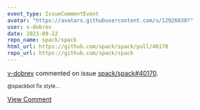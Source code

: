 ```yaml
---
event_type: IssueCommentEvent
avatar: "https://avatars.githubusercontent.com/u/12926030?"
user: v-dobrev
date: 2023-09-22
repo_name: spack/spack
html_url: https://github.com/spack/spack/pull/40170
repo_url: https://github.com/spack/spack
---
```


<a href='https://github.com/v-dobrev' target='_blank'>v-dobrev</a> commented on issue <a href='https://github.com/spack/spack/pull/40170' target='_blank'>spack/spack#40170</a>.

<small>@spackbot fix style...</small>

<a href='https://github.com/spack/spack/pull/40170' target='_blank'>View Comment</a>